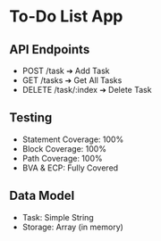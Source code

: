 # To-Do List App

## API Endpoints
- POST /task ➔ Add Task
- GET /tasks ➔ Get All Tasks
- DELETE /task/:index ➔ Delete Task

## Testing
- Statement Coverage: 100%
- Block Coverage: 100%
- Path Coverage: 100%
- BVA & ECP: Fully Covered

## Data Model
- Task: Simple String
- Storage: Array (in memory)
